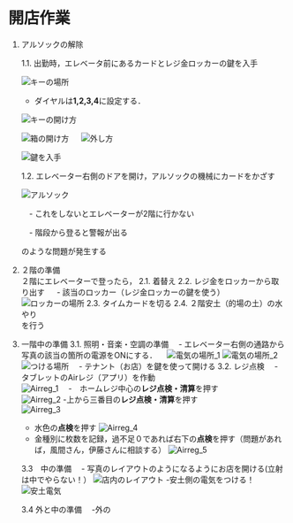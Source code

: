 # 開店作業
1. アルソックの解除
   
   1.1. 出勤時，エレベータ前にあるカードとレジ金ロッカーの鍵を入手
   
   ![キーの場所](./images/key_1.png)
   
   - ダイヤルは**1,2,3,4**に設定する．
     
   ![キーの開け方](./images/key_2.png)
   
   ![箱の開け方](./images/key_3.png)
   　
   ![外し方](./images/key_4.png)
   
   ![鍵を入手](./images/key_5.png)　　
   
   1.2. エレベーター右側のドアを開け，アルソックの機械にカードをかざす
   
   ![アルソック](./images/alsock.png)
   
   　- これをしないとエレベーターが2階に行かない
   
   　- 階段から登ると警報が出る
   
   のような問題が発生する
   
3. ２階の準備  
   ２階にエレベーターで登ったら，
   2.1. 着替え
   2.2. レジ金をロッカーから取り出す
  　 - 該当のロッカー（レジ金ロッカーの鍵を使う）
   　![ロッカーの場所](./images/locker.png)
   2.3. タイムカードを切る
   2.4. ２階安土（的場の土）の水やり  
   を行う

4. 一階中の準備
   3.1. 照明・音楽・空調の準備
   　- エレベーター右側の通路から写真の該当の箇所の電源をONにする．
   　![電気の場所_1](./images/here_1.png)
     ![電気の場所_2](./images/here_2.png)
    ![つける場所](./images/here_3.png)
   　- テナント（お店）を鍵を使って開ける
   3.2. レジ点検
   　- タブレットのAirレジ（アプリ）を作動  
       ![Airreg_1](./images/airreg_1png)
   　-　ホームレジ中心の**レジ点検・清算**を押す  
       ![Airreg_2](./images/airreg_2png)
    -上から三番目の**レジ点検・清算**を押す  
       ![Airreg_3](./images/airreg_3png)
    - 水色の**点検**を押す
       ![Airreg_4](./images/airreg_4png)
    - 金種別に枚数を記録，過不足０であれば右下の**点検**を押す（問題があれば，風間さん，伊藤さんに相談する）
      ![Airreg_5](./images/airreg_5png)
      
   3.3　中の準備
   　- 写真のレイアウトのようになるようにお店を開ける(立射は中でやらない！）
      ![店内のレイアウト](./images/layout_inside.png)
     -安土側の電気をつける！
      ![安土電気](./images/ele1.png)
   
   3.4 外と中の準備
   　-外の
   
